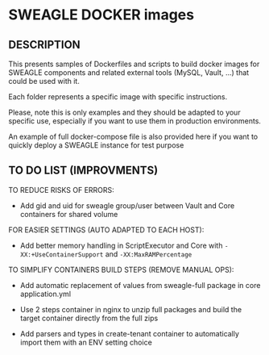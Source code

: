 # SWEAGLE DOCKER images

## DESCRIPTION

This presents samples of Dockerfiles and scripts to build docker images for SWEAGLE components and related external tools (MySQL, Vault, ...) that could be used with it.

Each folder represents a specific image with specific instructions.

Please, note this is only examples and they should be adapted to your specific use, especially if you want to use them in production environments.

An example of full docker-compose file is also provided here if you want to quickly deploy a SWEAGLE instance for test purpose


## TO DO LIST (IMPROVMENTS)

TO REDUCE RISKS OF ERRORS:

- Add gid and uid for sweagle group/user between Vault and Core containers for shared volume

FOR EASIER SETTINGS (AUTO ADAPTED TO EACH HOST):

- Add better memory handling in ScriptExecutor and Core with `-XX:+UseContainerSupport` and `-XX:MaxRAMPercentage`

TO SIMPLIFY CONTAINERS BUILD STEPS (REMOVE MANUAL OPS):

- Add automatic replacement of values from sweagle-full package in core application.yml

- Use 2 steps container in nginx to unzip full packages and build the target container directly from the full zips

- Add parsers and types in create-tenant container to automatically import them with an ENV setting choice
